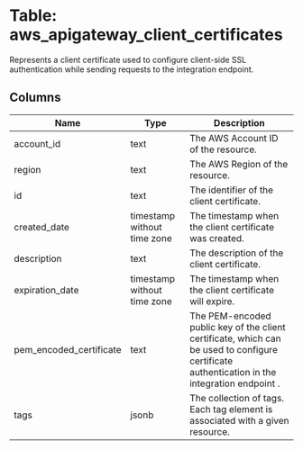 
# Table: aws_apigateway_client_certificates
Represents a client certificate used to configure client-side SSL authentication while sending requests to the integration endpoint.
## Columns
| Name        | Type           | Description  |
| ------------- | ------------- | -----  |
|account_id|text|The AWS Account ID of the resource.|
|region|text|The AWS Region of the resource.|
|id|text|The identifier of the client certificate.|
|created_date|timestamp without time zone|The timestamp when the client certificate was created.|
|description|text|The description of the client certificate.|
|expiration_date|timestamp without time zone|The timestamp when the client certificate will expire.|
|pem_encoded_certificate|text|The PEM-encoded public key of the client certificate, which can be used to configure certificate authentication in the integration endpoint .|
|tags|jsonb|The collection of tags. Each tag element is associated with a given resource.|
